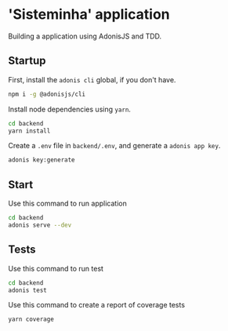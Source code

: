 # **'Sisteminha'** application

Building a application using AdonisJS and TDD.

## Startup

First, install the `adonis cli` global, if you don't have.

```bash
npm i -g @adonisjs/cli
```

Install node dependencies using `yarn`.

```bash
cd backend
yarn install
```

Create a `.env` file in `backend/.env`, and generate a `adonis app key`.

```bash
adonis key:generate
```

## Start

Use this command to run application

```bash
cd backend
adonis serve --dev
```

## Tests

Use this command to run test

```bash
cd backend
adonis test
```

Use this command to create a report of coverage tests

```bash
yarn coverage
```
